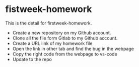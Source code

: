 # fistweek-homework

This is the detail for firstweek-homework.

* Create a new repository on my Github account.
* Clone all the file form Gitlab to my Github account.
* Create a URL link of my homework file
* Open the link in other tab and find the bug in the webpage
* Copy the right code from the webpage to vs-code 
* Update to the repo